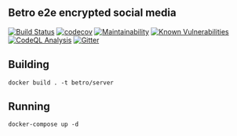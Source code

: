 ## Betro e2e encrypted social media

[![Build Status](https://github.com/betro-app/betro-server/actions/workflows/nodejs-test.yml/badge.svg)](https://github.com/betro-app/betro-server/actions/workflows/nodejs-test.yml)
[![codecov](https://codecov.io/gh/betro-app/betro-server/branch/master/graph/badge.svg)](https://codecov.io/gh/betro-app/betro-server)
[![Maintainability](https://api.codeclimate.com/v1/badges/deb63ff1b283d08b669d/maintainability)](https://codeclimate.com/github/betro-app/betro-server/maintainability)
[![Known Vulnerabilities](https://snyk.io/test/github/betro-app/betro-server/badge.svg)](https://snyk.io/test/github/betro-app/betro-server)
[![CodeQL Analysis](https://github.com/betro-app/betro-server/actions/workflows/codeql-analysis.yml/badge.svg)](https://github.com/betro-app/betro-server/actions/workflows/codeql-analysis.yml)
[![Gitter](https://badges.gitter.im/betroapp/community.svg)](https://gitter.im/betroapp/community?utm_source=badge&utm_medium=badge&utm_campaign=pr-badge)

## Building

```
docker build . -t betro/server
```

## Running

```
docker-compose up -d
```

